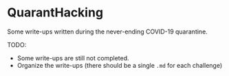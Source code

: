 # QuarantHacking
Some write-ups written during the never-ending COVID-19 quarantine.

TODO:

- Some write-ups are still not completed.
- Organize the write-ups (there should be a single `.md` for each challenge)

